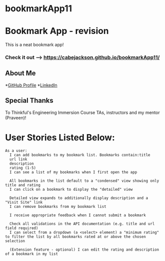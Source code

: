 # bookmarkApp11
# Bookmark App - revision
This is a neat bookmark app!
### Check it out --> https://cabejackson.github.io/bookmarkApp11/
## About Me

*[GitHub Profile](https://github.com/cabejackson)
*[LinkedIn](https://www.linkedin.com/in/caleb-jackson-cabe/)

## Special Thanks

To Thinkful's Engineering Immersion Course TAs, instructors and my mentor (Praveen)!

# User Stories Listed Below:

    As a user:
      I can add bookmarks to my bookmark list. Bookmarks contain:title
      url link
      description
      rating (1-5)
      I can see a list of my bookmarks when I first open the app

      All bookmarks in the list default to a "condensed" view showing only title and rating
      I can click on a bookmark to display the "detailed" view

      Detailed view expands to additionally display description and a "Visit Site" link
      I can remove bookmarks from my bookmark list

      I receive appropriate feedback when I cannot submit a bookmark

      Check all validations in the API documentation (e.g. title and url field required)
      I can select from a dropdown (a <select> element) a "minimum rating" to filter the list by all bookmarks rated at or above the chosen selection

      (Extension feature - optional) I can edit the rating and description of a bookmark in my list

